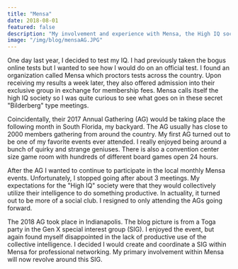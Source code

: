 ```yaml
---
title: "Mensa"
date: 2018-08-01
featured: false
description: "My involvement and experience with Mensa, the High IQ society"
image: "/img/blog/mensaAG.JPG"
---
```



One day last year, I decided to test my IQ. I had previously taken the bogus online tests but I wanted to see how I would do on an official test. I found an organization called Mensa which proctors tests across the country. Upon receiving my results a week later, they also offered admission into their exclusive group in exchange for membership fees. Mensa calls itself the high IQ society so I was quite curious to see what goes on in these secret "Bilderberg" type meetings.

Coincidentally, their 2017 Annual Gathering (AG) would be taking place the following month in South Florida, my backyard. The AG usually has close to 2000 members gathering from around the country. My first AG turned out to be one of my favorite events ever attended. I really enjoyed being around a bunch of quirky and strange geniuses. There is also a convention center size game room with hundreds of different board games open 24 hours.

After the AG I wanted to continue to participate in the local monthly Mensa events. Unfortunately, I stopped going after about 3 meetings. My expectations for the "High IQ" society were that they would collectively utilize their intelligence to do something productive. In actuality, it turned out to be more of a social club. I resigned to only attending the AGs going forward.

The 2018 AG took place in Indianapolis. The blog picture is from a Toga party in the Gen X special interest group (SIG). I enjoyed the event, but again found myself disappointed in the lack of productive use of the collective intelligence. I decided I would create and coordinate a SIG within Mensa for professional networking. My primary involvement within Mensa will now revolve around this SIG.
